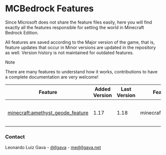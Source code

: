 # MCBedrock Features

Since Microsoft does not share the feature files easily, here you will find exactly all the features responsible for setting the world in Minecraft Bedrock Edition.

All features are saved according to the Major version of the game, that is, feature updates that occur in Minor versions are updated in the repository as well. Version history is not maintained for outdated features.

> [!NOTE]
> There are many features to understand how it works, contributions to have a complete documentation are very welcome!

| Feature                          | Added Version | Last Version | Feature Type            | Description                  |
|----------------------------------|---------------|--------------|-------------------------|------------------------------|
| [minecraft:amethyst_geode_feature](latest/features/amethyst_geode_feature.json) |   1.17  | 1.18         | minecraft:geode_feature | Generates an amethyst geode. |

### Contact
Leonardo Luiz Gava - [@llgava](https://twitter.com/llgava "Leonardo Luiz Gava • Twitter") - <me@llgava.net>